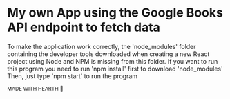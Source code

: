 # My own App using the Google Books API endpoint to fetch data
To make the application work correctly, the 'node_modules' folder containing the 
developer tools downloaded when creating a new React project using Node and 
NPM is missing from this folder. If you want to run this program you need to run 'npm install' first to download 'node_modules'<br>
Then, just type 'npm start' to run the program

<sub>MADE WITH HEARTH 🖤</sub>
